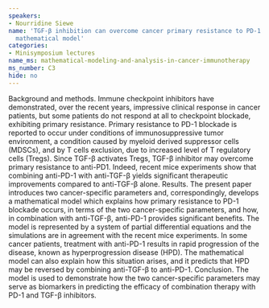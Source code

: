 ```yaml
---
speakers:
- Nourridine Siewe
name: 'TGF-β inhibition can overcome cancer primary resistance to PD-1 blockade: a
  mathematical model'
categories:
- Minisymposium lectures
name_ms: mathematical-modeling-and-analysis-in-cancer-immunotherapy
ms_number: C3
hide: no
---
```

Background and methods. Immune checkpoint inhibitors have demonstrated, over the recent years, impressive clinical response in cancer patients, but some patients do not respond at all to checkpoint blockade, exhibiting primary resistance. Primary resistance to PD-1 blockade is reported to occur under conditions of immunosuppressive tumor environment, a condition caused by myeloid derived suppressor cells (MDSCs), and by T cells exclusion, due to increased level of T regulatory cells (Tregs). Since TGF-β activates Tregs, TGF-β inhibitor may overcome primary resistance to anti-PD1. Indeed, recent mice experiments show that combining anti-PD-1 with anti-TGF-β yields significant therapeutic improvements compared to anti-TGF-β alone.
 Results. The present paper introduces two cancer-specific parameters and, correspondingly, develops a mathematical model which explains how primary resistance to PD-1 blockade occurs, in terms of the two cancer-specific parameters, and how, in combination with anti-TGF-β, anti-PD-1 provides significant benefits. The model is represented by a system of partial differential equations and the simulations are in agreement with the recent mice experiments. In some cancer patients, treatment with anti-PD-1 results in rapid progression of the disease, known as hyperprogression disease (HPD). The mathematical model can also explain how this situation arises, and it predicts that HPD may be reversed by combining anti-TGF-β to anti-PD-1. Conclusion. The model is used to demonstrate how the two cancer-specific parameters may serve as biomarkers in predicting the efficacy of combination therapy with PD-1 and TGF-β inhibitors.
